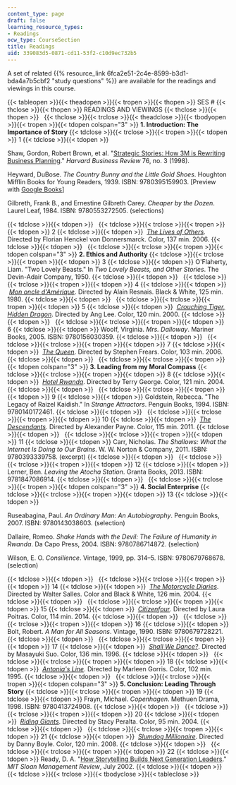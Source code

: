 ```yaml
---
content_type: page
draft: false
learning_resource_types:
- Readings
ocw_type: CourseSection
title: Readings
uid: 339083d5-0871-cd11-53f2-c10d9ec732b5
---
```

A set of related {{% resource_link 6fca2e51-2c4e-8599-b3d1-bda4a7b5cbf2 "study questions" %}} are available for the readings and viewings in this course. 

{{< tableopen >}}{{< theadopen >}}{{< tropen >}}{{< thopen >}}
SES #
{{< thclose >}}{{< thopen >}}
READINGS AND VIEWINGS
{{< thclose >}}{{< thopen >}}
 
{{< thclose >}}{{< trclose >}}{{< theadclose >}}{{< tbodyopen >}}{{< tropen >}}{{< tdopen colspan="3" >}}
**1\. Introduction: The Importance of Story**
{{< tdclose >}}{{< trclose >}}{{< tropen >}}{{< tdopen >}}
1
{{< tdclose >}}{{< tdopen >}}

Shaw, Gordon, Robert Brown, et al. "[Strategic Stories: How 3M is Rewriting Business Planning](https://hbr.org/1998/05/strategic-stories-how-3m-is-rewriting-business-planning)." *Harvard Business Review* 76, no. 3 (1998).

Heyward, DuBose. *The Country Bunny and the Little Gold Shoes*. Houghton Mifflin Books for Young Readers, 1939. ISBN: 9780395159903. \[Preview with [Google Books](http://books.google.com/books?id=aIc5oGa4ClQC&pg=PAfrontcover)\]

Gilbreth, Frank B., and Ernestine Gilbreth Carey. *Cheaper by the Dozen*. Laurel Leaf, 1984. ISBN: 9780553272505. (selections)

{{< tdclose >}}{{< tdopen >}}
 
{{< tdclose >}}{{< trclose >}}{{< tropen >}}{{< tdopen >}}
2
{{< tdclose >}}{{< tdopen >}}
 [*The Lives of Others*](http://www.imdb.com/title/tt0405094/). Directed by Florian Henckel von Donnersmarck. Color, 137 min. 2006.
{{< tdclose >}}{{< tdopen >}}
 
{{< tdclose >}}{{< trclose >}}{{< tropen >}}{{< tdopen colspan="3" >}}
**2\. Ethics and Authority**
{{< tdclose >}}{{< trclose >}}{{< tropen >}}{{< tdopen >}}
3
{{< tdclose >}}{{< tdopen >}}
O'Flaherty, Liam. "Two Lovely Beasts." In *Two Lovely Beasts, and Other Stories*. The Devin-Adair Company, 1950.
{{< tdclose >}}{{< tdopen >}}
 
{{< tdclose >}}{{< trclose >}}{{< tropen >}}{{< tdopen >}}
4
{{< tdclose >}}{{< tdopen >}}
 [*Mon oncle d'Amérique*](http://www.imdb.com/title/tt0081176/). Directed by Alain Resnais. Black & White, 125 min. 1980.
{{< tdclose >}}{{< tdopen >}}
 
{{< tdclose >}}{{< trclose >}}{{< tropen >}}{{< tdopen >}}
5
{{< tdclose >}}{{< tdopen >}}
 [*Crouching Tiger, Hidden Dragon*](http://www.imdb.com/title/tt0190332/). Directed by Ang Lee. Color, 120 min. 2000.
{{< tdclose >}}{{< tdopen >}}
 
{{< tdclose >}}{{< trclose >}}{{< tropen >}}{{< tdopen >}}
6
{{< tdclose >}}{{< tdopen >}}
Woolf, Virginia. *Mrs. Dalloway*. Mariner Books, 2005. ISBN: 9780156030359.
{{< tdclose >}}{{< tdopen >}}
 
{{< tdclose >}}{{< trclose >}}{{< tropen >}}{{< tdopen >}}
7
{{< tdclose >}}{{< tdopen >}}
 [*The Queen*](http://www.imdb.com/title/tt0436697/). Directed by Stephen Frears. Color, 103 min. 2006.
{{< tdclose >}}{{< tdopen >}}
 
{{< tdclose >}}{{< trclose >}}{{< tropen >}}{{< tdopen colspan="3" >}}
**3\. Leading from my Moral Compass**
{{< tdclose >}}{{< trclose >}}{{< tropen >}}{{< tdopen >}}
8
{{< tdclose >}}{{< tdopen >}}
 [*Hotel Rwanda*](http://www.imdb.com/title/tt0395169/). Directed by Terry George. Color, 121 min. 2004.
{{< tdclose >}}{{< tdopen >}}
 
{{< tdclose >}}{{< trclose >}}{{< tropen >}}{{< tdopen >}}
9
{{< tdclose >}}{{< tdopen >}}
Goldstein, Rebecca. "The Legacy of Raizel Kaidish." In *Strange Attractors*. Penguin Books, 1994. ISBN: 9780140172461.
{{< tdclose >}}{{< tdopen >}}
 
{{< tdclose >}}{{< trclose >}}{{< tropen >}}{{< tdopen >}}
10
{{< tdclose >}}{{< tdopen >}}
 [*The Descendants*](http://www.imdb.com/title/tt1033575/?ref_=fn_al_tt_1). Directed by Alexander Payne. Color, 115 min. 2011.
{{< tdclose >}}{{< tdopen >}}
 
{{< tdclose >}}{{< trclose >}}{{< tropen >}}{{< tdopen >}}
11
{{< tdclose >}}{{< tdopen >}}
Carr, Nicholas. *The Shallows: What the Internet Is Doing to Our Brains*. W. W. Norton & Company, 2011. ISBN: 9780393339758. (excerpt)
{{< tdclose >}}{{< tdopen >}}
 
{{< tdclose >}}{{< trclose >}}{{< tropen >}}{{< tdopen >}}
12
{{< tdclose >}}{{< tdopen >}}
Lerner, Ben. *Leaving the Atocha Station*. Granta Books, 2013. ISBN: 9781847086914.
{{< tdclose >}}{{< tdopen >}}
 
{{< tdclose >}}{{< trclose >}}{{< tropen >}}{{< tdopen colspan="3" >}}
**4\. Social Enterprise**
{{< tdclose >}}{{< trclose >}}{{< tropen >}}{{< tdopen >}}
13
{{< tdclose >}}{{< tdopen >}}

Ruseabagina, Paul. *An Ordinary Man: An Autobiography*. Penguin Books, 2007. ISBN: 9780143038603. (selection)

Dallaire, Romeo. *Shake Hands with the Devil: The Failure of Humanity in Rwanda*. Da Capo Press, 2004. ISBN: 9780786714872. (selection)

Wilson, E. O. *Consilience*. Vintage, 1999, pp. 314–5. ISBN: 9780679768678. (selection)

{{< tdclose >}}{{< tdopen >}}
 
{{< tdclose >}}{{< trclose >}}{{< tropen >}}{{< tdopen >}}
14
{{< tdclose >}}{{< tdopen >}}
 [*The Motorcycle Diaries*](http://www.imdb.com/title/tt0318462/). Directed by Walter Salles. Color and Black & White, 126 min. 2004.
{{< tdclose >}}{{< tdopen >}}
 
{{< tdclose >}}{{< trclose >}}{{< tropen >}}{{< tdopen >}}
15
{{< tdclose >}}{{< tdopen >}}
 [*Citizenfour*](http://www.imdb.com/title/tt4044364/?ref_=fn_al_tt_1). Directed by Laura Poitras. Color, 114 min. 2014.
{{< tdclose >}}{{< tdopen >}}
 
{{< tdclose >}}{{< trclose >}}{{< tropen >}}{{< tdopen >}}
16
{{< tdclose >}}{{< tdopen >}}
Bolt, Robert. *A Man for All Seasons*. Vintage, 1990. ISBN: 9780679728221.
{{< tdclose >}}{{< tdopen >}}
 
{{< tdclose >}}{{< trclose >}}{{< tropen >}}{{< tdopen >}}
17
{{< tdclose >}}{{< tdopen >}}
 [*Shall We Dance?*](http://www.imdb.com/title/tt0117615/). Directed by Masayuki Suo. Color, 136 min. 1996.
{{< tdclose >}}{{< tdopen >}}
 
{{< tdclose >}}{{< trclose >}}{{< tropen >}}{{< tdopen >}}
18
{{< tdclose >}}{{< tdopen >}}
 [*Antonia's Line*](http://www.imdb.com/title/tt0112379/). Directed by Marleen Gorris. Color, 102 min. 1995.
{{< tdclose >}}{{< tdopen >}}
 
{{< tdclose >}}{{< trclose >}}{{< tropen >}}{{< tdopen colspan="3" >}}
**5\. Conclusion: Leading Through Story**
{{< tdclose >}}{{< trclose >}}{{< tropen >}}{{< tdopen >}}
19
{{< tdclose >}}{{< tdopen >}}
Frayn, Michael. *Copenhagen*. Methuen Drama, 1998. ISBN: 9780413724908.
{{< tdclose >}}{{< tdopen >}}
 
{{< tdclose >}}{{< trclose >}}{{< tropen >}}{{< tdopen >}}
20
{{< tdclose >}}{{< tdopen >}}
 [*Riding Giants*](http://www.imdb.com/title/tt0389326/). Directed by Stacy Peralta. Color, 95 min. 2004.
{{< tdclose >}}{{< tdopen >}}
 
{{< tdclose >}}{{< trclose >}}{{< tropen >}}{{< tdopen >}}
21
{{< tdclose >}}{{< tdopen >}}
 [*Slumdog Millionaire*](http://www.imdb.com/title/tt1010048/). Directed by Danny Boyle. Color, 120 min. 2008.
{{< tdclose >}}{{< tdopen >}}
 
{{< tdclose >}}{{< trclose >}}{{< tropen >}}{{< tdopen >}}
22
{{< tdclose >}}{{< tdopen >}}
Ready, D. A. "[How Storytelling Builds Next Generation Leaders](http://sloanreview.mit.edu/article/how-storytelling-builds-nextgeneration-leaders/)." *MIT Sloan Management Review*, July 2002.
{{< tdclose >}}{{< tdopen >}}
 
{{< tdclose >}}{{< trclose >}}{{< tbodyclose >}}{{< tableclose >}}